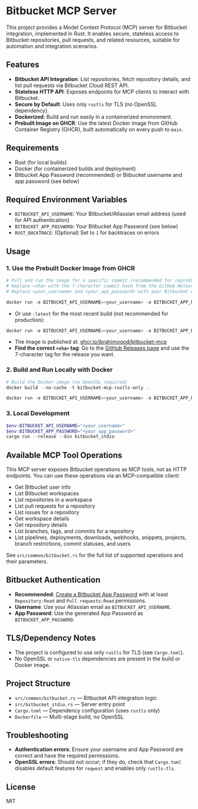 # Bitbucket MCP Server

This project provides a Model Context Protocol (MCP) server for Bitbucket integration, implemented in Rust. It enables secure, stateless access to Bitbucket repositories, pull requests, and related resources, suitable for automation and integration scenarios.

## Features
- **Bitbucket API Integration**: List repositories, fetch repository details, and list pull requests via Bitbucket Cloud REST API.
- **Stateless HTTP API**: Exposes endpoints for MCP clients to interact with Bitbucket.
- **Secure by Default**: Uses only `rustls` for TLS (no OpenSSL dependency).
- **Dockerized**: Build and run easily in a containerized environment.
- **Prebuilt Image on GHCR**: Use the latest Docker image from GitHub Container Registry (GHCR), built automatically on every push to `main`.

## Requirements
- Rust (for local builds)
- Docker (for containerized builds and deployment)
- Bitbucket App Password (recommended) or Bitbucket username and app password (see below)

## Required Environment Variables
- `BITBUCKET_API_USERNAME`: Your Bitbucket/Atlassian email address (used for API authentication)
- `BITBUCKET_APP_PASSWORD`: Your Bitbucket App Password (see below)
- `RUST_BACKTRACE`: (Optional) Set to `1` for backtraces on errors

## Usage

### 1. Use the Prebuilt Docker Image from GHCR

```powershell
# Pull and run the image for a specific commit (recommended for reproducibility)
# Replace <sha> with the 7-character commit hash from the GitHub Release or commit log
# Replace <your_username> and <your_app_password> with your Bitbucket credentials

docker run -e BITBUCKET_API_USERNAME=<your_username> -e BITBUCKET_APP_PASSWORD=<your_app_password> -p 8080:8080 ghcr.io/ibrahimogod/bitbucket-mcp:<sha>
```

- Or use `:latest` for the most recent build (not recommended for production):

```powershell
docker run -e BITBUCKET_API_USERNAME=<your_username> -e BITBUCKET_APP_PASSWORD=<your_app_password> -p 8080:8080 ghcr.io/ibrahimogod/bitbucket-mcp:latest
```

- The image is published at: [ghcr.io/ibrahimogod/bitbucket-mcp](https://github.com/users/Ibrahimogod/packages/container/bitbucket-mcp)
- **Find the correct `<sha>` tag**: Go to the [GitHub Releases page](https://github.com/Ibrahimogod/bitbucket-mcp/releases) and use the 7-character tag for the release you want.

### 2. Build and Run Locally with Docker

```powershell
# Build the Docker image (no OpenSSL required)
docker build --no-cache -t bitbucket-mcp-rustls-only .

docker run -e BITBUCKET_API_USERNAME=<your_username> -e BITBUCKET_APP_PASSWORD=<your_app_password> -p 8080:8080 bitbucket-mcp-rustls-only
```

### 3. Local Development

```powershell
$env:BITBUCKET_API_USERNAME="<your_username>"
$env:BITBUCKET_APP_PASSWORD="<your_app_password>"
cargo run --release --bin bitbucket_stdio
```

## Available MCP Tool Operations
This MCP server exposes Bitbucket operations as MCP tools, not as HTTP endpoints. You can use these operations via an MCP-compatible client:
- Get Bitbucket user info
- List Bitbucket workspaces
- List repositories in a workspace
- List pull requests for a repository
- List issues for a repository
- Get workspace details
- Get repository details
- List branches, tags, and commits for a repository
- List pipelines, deployments, downloads, webhooks, snippets, projects, branch restrictions, commit statuses, and users

See `src/common/bitbucket.rs` for the full list of supported operations and their parameters.

## Bitbucket Authentication
- **Recommended**: [Create a Bitbucket App Password](https://bitbucket.org/account/settings/app-passwords/) with at least `Repository:Read` and `Pull requests:Read` permissions.
- **Username**: Use your Atlassian email as `BITBUCKET_API_USERNAME`.
- **App Password**: Use the generated App Password as `BITBUCKET_APP_PASSWORD`.

## TLS/Dependency Notes
- The project is configured to use only `rustls` for TLS (see `Cargo.toml`).
- No OpenSSL or `native-tls` dependencies are present in the build or Docker image.

## Project Structure
- `src/common/bitbucket.rs` — Bitbucket API integration logic
- `src/bitbucket_stdio.rs` — Server entry point
- `Cargo.toml` — Dependency configuration (uses `rustls` only)
- `Dockerfile` — Multi-stage build, no OpenSSL

## Troubleshooting
- **Authentication errors**: Ensure your username and App Password are correct and have the required permissions.
- **OpenSSL errors**: Should not occur; if they do, check that `Cargo.toml` disables default features for `reqwest` and enables only `rustls-tls`.

## License
MIT